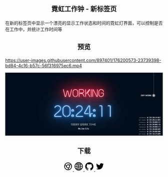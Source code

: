 <h2> <p align="center"> 霓虹工作钟 - 新标签页</p> </h2>

在新的标签页中显示一个漂亮的显示工作状态和时间的霓虹灯界面，可以控制是否在工作中，并统计工作时间等

<h2> <p align="center"> 预览</p> </h2>



https://user-images.githubusercontent.com/897401/176200573-23739398-bd84-4c16-b57c-56f316975ec6.mp4




![](./1400.png)

<h2><p align="center"> 下载</p></h2>

<p align="center">
    <a href="https://chrome.google.com/webstore/detail/ikckgihkcenlmafeeheiadmdlpfppaij"
    target="_blank">
    <img src="./chrome.svg" style="width:30px;height:30px;"/>
    </a>
    <a href="https://neonwork.click" target="_blank">
    <img src="./earth.svg" style="width:30px;height:30px;"/>
    </a>
    <a href="https://github.com/yu-tou/Neon-work-clock" target="_blank">
    <img src="./github-fill.svg" style="width:30px;height:30px;"/>
    </a>
    <a href="https://twitter.com/0xYootou" target="_blank">
    <img src="./twitter.svg" style="width:30px;height:30px;"/>
    </a>
</p>
